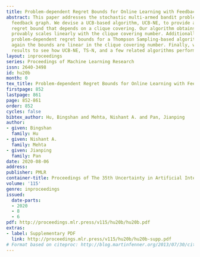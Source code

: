 ```yaml
---
title: Problem-dependent Regret Bounds for Online Learning with Feedback Graphs
abstract: This paper addresses the stochastic multi-armed bandit problem with an undirected
  feedback graph. We devise a UCB-based algorithm, UCB-NE, to provide a problem-dependent
  regret bound that depends on a clique covering. Our algorithm obtains regret which
  provably scales linearly with the clique covering number. Additionally, we provide
  problem-dependent regret bounds for a Thompson Sampling-based algorithm, TS-N, where
  again the bounds are linear in the clique covering number. Finally, we present experimental
  results to see how UCB-NE, TS-N, and a few related algorithms perform practically.
layout: inproceedings
series: Proceedings of Machine Learning Research
issn: 2640-3498
id: hu20b
month: 0
tex_title: Problem-dependent Regret Bounds for Online Learning with Feedback Graphs
firstpage: 852
lastpage: 861
page: 852-861
order: 852
cycles: false
bibtex_author: Hu, Bingshan and Mehta, Nishant A. and Pan, Jianping
author:
- given: Bingshan
  family: Hu
- given: Nishant A.
  family: Mehta
- given: Jianping
  family: Pan
date: 2020-08-06
address: 
publisher: PMLR
container-title: Proceedings of The 35th Uncertainty in Artificial Intelligence Conference
volume: '115'
genre: inproceedings
issued:
  date-parts:
  - 2020
  - 8
  - 6
pdf: http://proceedings.mlr.press/v115/hu20b/hu20b.pdf
extras:
- label: Supplementary PDF
  link: http://proceedings.mlr.press/v115/hu20b/hu20b-supp.pdf
# Format based on citeproc: http://blog.martinfenner.org/2013/07/30/citeproc-yaml-for-bibliographies/
---
```

